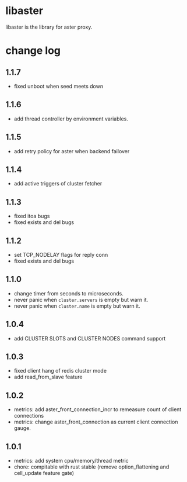 libaster
=================

libaster is the library for aster proxy.

# change log

## 1.1.7

* fixed unboot when seed meets down

## 1.1.6

* add thread controller by environment variables.

## 1.1.5

* add retry policy for aster when backend failover

## 1.1.4

* add active triggers of cluster fetcher

## 1.1.3

* fixed itoa bugs
* fixed exists and del bugs

## 1.1.2

* set TCP_NODELAY flags for reply conn
* fixed exists and del bugs

## 1.1.0

* change timer from seconds to microseconds.
* never panic when `cluster.servers` is empty but warn it.
* never panic when `cluster.name` is empty but warn it.

## 1.0.4

* add CLUSTER SLOTS and CLUSTER NODES command support

## 1.0.3
* fixed client hang of redis cluster mode
* add read_from_slave feature

## 1.0.2

* metrics: add aster_front_connection_incr to remeasure count of client connections
* metrics: change aster_front_connection as current client connection gauge.

## 1.0.1

* metrics: add system cpu/memory/thread metric
* chore: compitable with rust stable (remove option_flattening and cell_update feature gate)